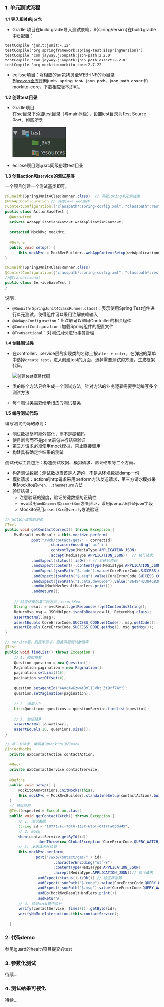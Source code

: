 ### 1. 单元测试流程

**1.1 导入相关的jar包**

  - Gradle 项目在build.gradle导入测试依赖，${springVersion}在build.gradle中已配置：
  ```
  testCompile 'junit:junit:4.12'
  testCompile("org.springframework:spring-test:${springVersion}")
  testCompile 'com.jayway.jsonpath:json-path:2.2.0'
  testCompile 'com.jayway.jsonpath:json-path-assert:2.2.0'
  testCompile 'org.mockito:mockito-core:2.7.22'
  ```
  - eclipse项目：将相应的jar包拷贝至WEB-INF的lib目录  
    到[maven仓库](https://mvnrepository.com/)搜索junit、spring-test、json-path、json-path-assert和mockito-core，下载相应版本即可。

**1.2 创建test目录**  

  - Gradle项目  
      在src目录下添加test目录（与main同级），设置test目录为Test Source Root，如图所示  

      ![创建test目录](amWiki/images/directory.jpg "Title")

  - eclipse项目则与src同级创建test目录

**1.3 创建action和service的测试基类**

  一个项目创建一个测试基类即可。  

  ```java  
  @RunWith(SpringJUnit4ClassRunner.class)  // 调用Spring单元测试类
  @WebAppConfiguration // 调用java web组件
  @ContextConfiguration({"classpath*:spring-config.xml", "classpath*:rest-config.xml"})  // 加载spring配置文件
  public class ActionBaseTest {
    @Autowired
    private WebApplicationContext webApplicationContext;

    protected MockMvc mockMvc;

    @Before
    public void setup() {
        this.mockMvc = MockMvcBuilders.webAppContextSetup(webApplicationContext).build();
  }
  ```
  ```java
  @RunWith(SpringJUnit4ClassRunner.class)
  @ContextConfiguration({"classpath*:spring-config.xml", "classpath*:rest-config.xml"})
  //@Transactional
  public class ServiceBaseTest {
  }
  ```
  说明：
  - `@RunWith(SpringJunit4ClassRunner.class)`：表示使用Spring Test组件进行单元测试，使得组件可以采用注解依赖输入
  - `@WebAppConfiguration`：此注解可以调用Controller的相关组件
  - `@ContextConfiguration` : 加载Spring组件的配置文件
  - `@Transactional`：对测试用例进行事务管理

**1.4 创建测试类**

  - 在controller、service层的实现类的名称上按`alter + enter`，在弹出的菜单中选择`create test`，进入创建test的页面，选择需要测试的方法，生成框架代码。  

    ![创建test框架代码](amWiki/images/createtest.jpg=300- "Title")

  - 类的每个方法只会生成一个测试方法，针对方法的业务逻辑需要手动编写多个测试方法
  - 每个测试类需要继承相应的测试基类

**1.5 编写测试代码**

  编写测试代码的原则：  

  - 测试数据尽可能外部化，而不是硬编码
  - 使用断言而不是print语句进行结果验证
  - 第三方请求必须使用mock模拟，禁止直接调用
  - 构建具有确定性结果的测试  

测试代码主要包括：构造测试数据、模拟请求、验证结果等三个方面。

  - 构造测试数据：测试数据应该是人造的，不是从环境数据dump一份
  - 模拟请求：action的http请求采用perform方法发送请求，第三方请求模拟采用Mockito的`when...thenReturn`方法
  - 验证结果：  
    - 注意验证的强度，验证关键数据的正确性
    - mvc采用`andExpect`或`assertXxx`方法验证，采用jsonpath验证json字段
    - Mockito采用`assertXxx`和`verify`方法验证

```java
// action请求的测试
@Test
public void getContactCorrect() throws Exception {
    MvcResult mvcResult = this.mockMvc.perform(
            post("/wxb/contact/get/" + correctId)
                    .characterEncoding("utf-8")
                    .contentType(MediaType.APPLICATION_JSON)
                    .accept(MediaType.APPLICATION_JSON))  // 执行请求
            .andExpect(status().isOk()) // 验证状态码
            .andExpect(content().contentType(MediaType.APPLICATION_JSON_UTF8_VALUE)) // 验证响应contentType
            .andExpect(jsonPath("$.code").value(CoreErrorCode.SUCCESS_CODE.getCode())) // 使用Json path验证JSON
            .andExpect(jsonPath("$.msg").value(CoreErrorCode.SUCCESS_CODE.getMsg())) // 使用Json path验证JSON
            .andExpect(jsonPath("$.data.devCode").value("864944030468387"))
            .andDo(MockMvcResultHandlers.print())
            .andReturn();

    // 验证结果的第二种方式：assertXxx
    String result = mvcResult.getResponse().getContentAsString();
    ReturnMsg msg = JSONHelper.jsonToBean(result, ReturnMsg.class);
    assertNotNull(msg);
    assertEquals(CoreErrorCode.SUCCESS_CODE.getCode(), msg.getCode());
    assertEquals(CoreErrorCode.SUCCESS_CODE.getMsg(), msg.getMsg());
}
```
```java
// service层，数据库请求，直接调用测试数据库
@Test
public void findList() throws Exception {
    // 1. 模拟参数
    Question question = new Question();
    Pagination pagination = new Pagination();
    pagination.setLimit(10);
    pagination.setOffset(0);

    question.setAgentId("oAvcAwGzw4tBmlIJVkt_Zt9rf7AY");
    question.setPagination(pagination);

    // 2. 调用方法
    List<Question> questions = questionService.findList(question);

    // 3. 验证结果
    assertNotNull(questions);
    assertEquals(10, questions.size());
}
```
```java
// 第三方请求，需要通过Mockito进行mock
@InjectMocks
  private WxbContactAction contactAction;

  @Mock
  private WxbContactService contactService;

  @Before
  public void setup() {
      MockitoAnnotations.initMocks(this);
      this.mockMvc = MockMvcBuilders.standaloneSetup(contactAction).build();
  }
  // 请求异常
  @Test(expected = Exception.class)
  public void getContactCatch() throws Exception {
      // 1. 测试数据
      String id = "18771cbc-78f6-11e7-b9bf-0017fa008d45";
      // 2. mock
      when(contactService.getById(id))
              .thenThrow(new GlobalException(CoreErrorCode.QUERY_WATCH_CONTACT_EXCEPTION));
      // 3. 发送请求并验证
      this.mockMvc.perform(
              post("/wxb/contact/get/" + id)
                      .characterEncoding("utf-8")
                      .contentType(MediaType.APPLICATION_JSON)
                      .accept(MediaType.APPLICATION_JSON))// 执行请求
              .andExpect(status().isOk()) // 验证状态码
              .andExpect(jsonPath("$.code").value(CoreErrorCode.QUERY_WATCH_CONTACT_EXCEPTION.getCode())) // 使用Json path验证JSON
              .andExpect(jsonPath("$.msg").value(CoreErrorCode.QUERY_WATCH_CONTACT_EXCEPTION.getMsg()))
              .andDo(MockMvcResultHandlers.print())
              .andReturn();
      // 4. 验证mock是否执行
      verify(contactService, times(1)).getById(id);
      verifyNoMoreInteractions(this.contactService);

  }
```

### 2. 代码demo

参见iguard的health项目提交的test

### 3. 参数化测试

待续...

### 4. 测试结果可视化

待续...
